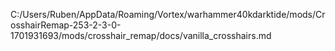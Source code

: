 C:/Users/Ruben/AppData/Roaming/Vortex/warhammer40kdarktide/mods/CrosshairRemap-253-2-3-0-1701931693/mods/crosshair_remap/docs/vanilla_crosshairs.md